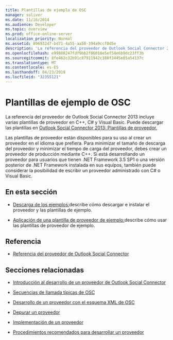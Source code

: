 ```yaml
---
title: Plantillas de ejemplo de OSC
manager: soliver
ms.date: 11/16/2014
ms.audience: Developer
ms.topic: overview
ms.prod: office-online-server
localization_priority: Normal
ms.assetid: 896932d7-bd71-4a55-aa58-394a9ccf0d5e
description: 'La referencia del proveedor de Outlook Social Connector 2013 incluye varias plantillas de proveedor en C++, C# y Visual Basic. Puede descargar las plantillas en Outlook Social Connector 2013: Plantillas de proveedor.'
ms.openlocfilehash: e99808247fdf9bb2f06018e5ef54e6b9dc23ff3b
ms.sourcegitcommit: 8fe462c32b91c87911942c188f3445e85a54137c
ms.translationtype: MT
ms.contentlocale: es-ES
ms.lasthandoff: 04/23/2019
ms.locfileid: "32355121"
---
```

# <a name="osc-sample-templates"></a>Plantillas de ejemplo de OSC

La referencia del proveedor de Outlook Social Connector 2013 incluye varias plantillas de proveedor en C++, C# y Visual Basic. Puede descargar las plantillas en [Outlook Social Connector 2013: Plantillas de proveedor.](https://code.msdn.microsoft.com/Outlook-Social-Connector-73fd8d2c)
  
Las plantillas de proveedor están disponibles para su uso al crear un proveedor en el idioma que prefiera. Para minimizar el tamaño de descarga del proveedor y minimizar el tiempo de carga del proveedor, debes crear un proveedor de producción mediante C++. Si está desarrollando un proveedor para usuarios que tienen .NET Framework 3.5 SP1 o una versión posterior de .NET Framework instalada en sus equipos, también puede considerar la posibilidad de escribir un proveedor administrado con C# o Visual Basic.
  
## <a name="in-this-section"></a>En esta sección

- [Descarga de los ejemplos:](downloading-the-samples.md)describe cómo descargar e instalar el proveedor y las plantillas de ejemplo.
    
- [Aplicación de una plantilla de proveedor de ejemplo:](applying-a-sample-provider-template.md)describe cómo usar las plantillas de proveedor de ejemplo.
    
## <a name="reference"></a>Referencia

- [Referencia del proveedor de Outlook Social Connector](outlook-social-connector-provider-reference-0.md)
  
## <a name="related-sections"></a>Secciones relacionadas

- [Introducción al desarrollo de un proveedor de Outlook Social Connector](getting-started-with-developing-an-outlook-social-connector-provider.md)
  
- [Secuencias de llamada típicas de OSC](osc-typical-calling-sequences.md)
  
- [Desarrollo de un proveedor con el esquema XML de OSC](developing-a-provider-with-the-osc-xml-schema.md)
  
- [Depurar un proveedor](debugging-a-provider.md)
  
- [Implementación de un proveedor](deploying-a-provider.md)
  
- [Procedimientos recomendados para desarrollar un proveedor](best-practices-for-developing-a-provider.md)
  

